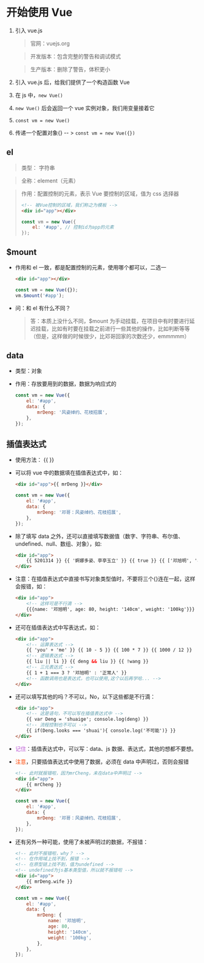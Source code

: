 # 开始使用 Vue

1. 引入 vue.js

    > 官网：vuejs.org

    > 开发版本：包含完整的警告和调试模式

    > 生产版本：删除了警告，体积更小

2. 引入 vue.js 后，给我们提供了一个构造函数 Vue

3. 在 js 中，`new Vue()`

4. `new Vue()` 后会返回一个 vue 实例对象，我们用变量接着它

5. `const vm = new Vue()`

6. 传递一个配置对象{} -- > `const vm = new Vue({})`

## el

> 类型： 字符串

> 全称：element（元素）

> 作用：配置控制的元素，表示 Vue 要控制的区域，值为 css 选择器
>
> ```html
> <!-- 被Vue控制的区域，我们称之为模板 -->
> <div id="app"></div>
> ```
>
> ```js
> const vm = new Vue({
>     el: '#app', // 控制id为app的元素
> });
> ```

## \$mount

-   作用和 el 一致，都是配置控制的元素，使用哪个都可以，二选一

    ```html
    <div id="app"></div>
    ```

    ```js
    const vm = new Vue({});
    vm.$mount('#app');
    ```

-   问：和 el 有什么不同？

    > 答：本质上没什么不同，\$mount 为手动挂载，在项目中有时要进行延迟挂载，比如有时要在挂载之前进行一些其他的操作，比如判断等等（但是，这样做的时候很少，比邓哥回家的次数还少，emmmmm）

## data

-   类型：对象

-   作用：存放要用到的数据，数据为响应式的

    ```js
    const vm = new Vue({
        el: '#app',
        data: {
            mrDeng: '风姿绰约、花枝招展',
        },
    });
    ```

## 插值表达式

-   使用方法： {{ }}

-   可以将 vue 中的数据填在插值表达式中，如：

    ```html
    <div id="app">{{ mrDeng }}</div>
    ```

    ```js
    const vm = new Vue({
        el: '#app',
        data: {
            mrDeng: '邓哥：风姿绰约、花枝招展',
        },
    });
    ```

-   除了填写 data 之外，还可以直接填写数据值（数字、字符串、布尔值、undefined、null、数组、对象），如:

    ```html
    <div id="app">
        {{ 5201314 }} {{ '婀娜多姿、亭亭玉立' }} {{ true }} {{ ['邓旭明', '小刘', '王小宝'] }} {{ {name: '邓旭明', age: 80, height: '140cm', weight: '100kg'} }}
    </div>
    ```

-   注意：在插值表达式中直接书写对象类型值时，不要将三个{}连在一起，这样会报错，如：

    ```html
    <div id="app">
        <!-- 这样可是不行滴 -->
        {{{name: '邓旭明', age: 80, height: '140cm', weight: '100kg'}}}
    </div>
    ```

-   还可在插值表达式中写表达式，如：

    ```html
    <div id="app">
        <!-- 运算表达式 -->
        {{ 'you' + 'me' }} {{ 10 - 5 }} {{ 100 * 7 }} {{ 1000 / 12 }}
        <!-- 逻辑表达式 -->
        {{ liu || li }} {{ deng && liu }} {{ !wang }}
        <!-- 三元表达式 -->
        {{ 1 + 1 === 3 ? '邓旭明' : '正常人' }}
        <!-- 函数调用也是表达式，也可以使用,这个以后再学哈... -->
    </div>
    ```

-   还可以填写其他的吗？不可以，No，以下这些都是不行滴：

    ```html
    <div id="app">
        <!-- 这是语句，不可以写在插值表达式中 -->
        {{ var Deng = 'shuaige'; console.log(deng) }}
        <!-- 流程控制也不可以 -->
        {{ if(Deng.looks === 'shuai'){ console.log('不可能')} }}
    </div>
    ```

-   <font color=#ba55d3>记住</font>：插值表达式中，可以写：data、js 数据、表达式，其他的想都不要想。

-   <font color=#ff4500>注意</font>，只要插值表达式中使用了数据，必须在 data 中声明过，否则会报错

    ```html
    <!-- 此时就报错啦，因为mrCheng，未在data中声明过 -->
    <div id="app">
        {{ mrCheng }}
    </div>
    ```

    ```js
    const vm = new Vue({
        el: '#app',
        data: {
            mrDeng: '邓哥：风姿绰约、花枝招展',
        },
    });
    ```

-   还有另外一种可能，使用了未被声明过的数据，不报错：

    ```html
    <!-- 此时不报错啦，why？ -->
    <!-- 在作用域上找不到，报错 -->
    <!-- 在原型链上找不到，值为undefined -->
    <!-- undefined为js基本类型值，所以就不报错啦 -->
    <div id="app">
        {{ mrDeng.wife }}
    </div>
    ```

    ```js
    const vm = new Vue({
        el: '#app',
        data: {
            mrDeng: {
                name: '邓旭明',
                age: 80,
                height: '140cm',
                weight: '100kg',
            },
        },
    });
    ```
